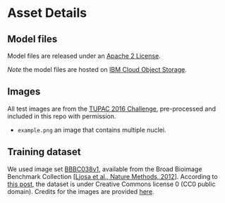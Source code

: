 # Asset Details

## Model files

Model files are released under an [Apache 2 License](https://www.apache.org/licenses/LICENSE-2.0).

_Note_ the model files are hosted on [IBM Cloud Object Storage](http://max-assets.s3-api.us-geo.objectstorage.softlayer.net/max-nucleus-segmenter/v1.0/assets.tar.gz).

## Images

All test images are from the [TUPAC 2016 Challenge](http://tupac.tue-image.nl/node/5), pre-processed and included in this repo with permission.

* `example.png` an image that contains multiple nuclei.

## Training dataset
We used image set [BBBC038v1](https://data.broadinstitute.org/bbbc/BBBC038/), available from the Broad Bioimage Benchmark 
Collection [[Ljosa et al., Nature Methods, 2012](http://dx.doi.org/10.1038/nmeth.2083)]. According to 
[this post](https://www.kaggle.com/c/data-science-bowl-2018/discussion/47864), the dataset is under Creative Commons 
license 0 (CC0 public domain). Credits for the images are provided [here](https://www.kaggle.com/c/data-science-bowl-2018/discussion/54759).

